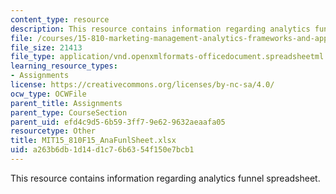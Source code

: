 ```yaml
---
content_type: resource
description: This resource contains information regarding analytics funnel spreadsheet.
file: /courses/15-810-marketing-management-analytics-frameworks-and-applications-fall-2015/a263b6db1d14d1c76b6354f150e7bcb1_MIT15_810F15_AnaFunlSheet.xlsx
file_size: 21413
file_type: application/vnd.openxmlformats-officedocument.spreadsheetml.sheet
learning_resource_types:
- Assignments
license: https://creativecommons.org/licenses/by-nc-sa/4.0/
ocw_type: OCWFile
parent_title: Assignments
parent_type: CourseSection
parent_uid: efd4c9d5-6b59-3ff7-9e62-9632aeaafa05
resourcetype: Other
title: MIT15_810F15_AnaFunlSheet.xlsx
uid: a263b6db-1d14-d1c7-6b63-54f150e7bcb1
---
```

This resource contains information regarding analytics funnel spreadsheet.